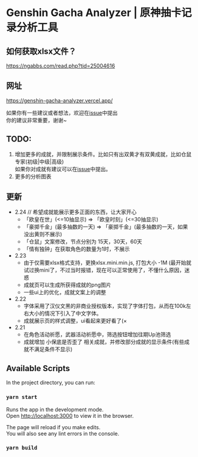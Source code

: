 # Genshin Gacha Analyzer | 原神抽卡记录分析工具

## 如何获取xlsx文件？
https://ngabbs.com/read.php?tid=25004616

## 网址
https://genshin-gacha-analyzer.vercel.app/

如果你有一些建议或者想法，欢迎在[issue](https://github.com/voderl/genshin-gacha-analyzer/issues)中提出  
你的建议非常重要，谢谢~

## TODO:
1. 增加更多的成就，并限制展示条件。比如只有出双黄才有双黄成就，比如仓鼠专家(初级|中级|高级)  
   如果你对成就有建议可以在[issue](https://github.com/voderl/genshin-gacha-analyzer/issues)中提出。
2. 更多的分析图表


## 更新
* 2.24 // 希望成就能展示更多正面的东西，让大家开心
  * 「欧皇在世」(<=10抽显示)  =>  「欧皇时刻」(<=30抽显示)
  * 「豪掷千金」(最多抽数的一天) =>  「豪掷千金」(最多抽数的一天，如果没出黄则不展示)
  * 「仓鼠」文案修改，节点分别为 15天，30天，60天
  * 「情有独钟」在获取角色的数量为1时，不展示
* 2.23
  * 由于仅需要xlsx格式支持，更换xlsx.mini.min.js, 打包大小 -1M (最开始就试过换mini了，不过当时报错，现在可以正常使用了，不懂什么原因，迷惑
  * 成就页可以生成所获得成就的png图片
  * 一些ui上的优化，成就文案上的调整
* 2.22
  * 字体采用了汉仪文黑的非商业授权版本，实现了字体打包，从而在100k左右大小的情况下引入了中文字体。
  * 成就展示页的样式调整，ui看起来更好看了(×  
* 2.21 
  * 在角色活动祈愿，武器活动祈愿中，筛选按钮增加往期Up池筛选
  * 成就增加 小保底是否歪了 相关成就，并修改部分成就的显示条件(有些成就不满足条件不显示)

## Available Scripts

In the project directory, you can run:

### `yarn start`

Runs the app in the development mode.\
Open [http://localhost:3000](http://localhost:3000) to view it in the browser.

The page will reload if you make edits.\
You will also see any lint errors in the console.

### `yarn build`


